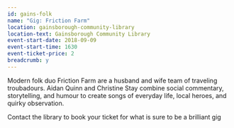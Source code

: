 ```yaml
---
id: gains-folk
name: "Gig: Friction Farm"
location: gainsborough-community-library
location-text: Gainsborough Community Library
event-start-date: 2018-09-09
event-start-time: 1630
event-ticket-price: 2
breadcrumb: y
---
```


Modern folk duo Friction Farm are a husband and wife team of traveling troubadours. Aidan Quinn and Christine Stay combine social commentary, storytelling, and humour to create songs of everyday life, local heroes, and quirky observation.

Contact the library to book your ticket for what is sure to be a brilliant gig
